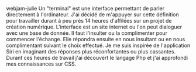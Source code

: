 webjam-julie
Un "terminal" est une interface permettant de parler directement à l'ordinateur. 
J'ai décidé de m'appuyer sur cette définition pour travailler durant à peu près 14 heures d'affilées sur un projet de création numérique. L'interface est un site internet ou l'on peut dialoguer avec une base de donnée. Il faut l'insulter ou la complimenter pour commencer l'échange. Elle répondra ensuite en nous insultant ou en nous complimentant suivant le choix effectué. Je me suis inspirée de l'application Siri en imaginant des réponses plus réconfortantes ou plus cassantes.
Durant ces heures de travail j'ai découvert le langage Php et j'ai approfondi mes connaissances sur CSS. 